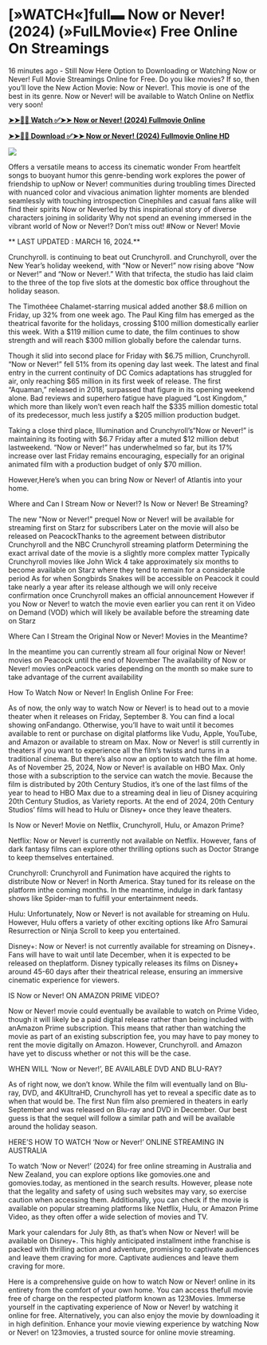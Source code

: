 # [»WATCH«]full▬ Now or Never!(2024) (»FulLMovie«) Free Online On Streamings

16 minutes ago - Still Now Here Option to Downloading or Watching Now or Never! Full Movie Streamings Online for Free. Do you like movies? If so, then you’ll love the New Action Movie: Now or Never!. This movie is one of the best in its genre. Now or Never! will be available to Watch Online on Netflix very soon!

**[➤➤🔴📱 Watch ✅➤➤ Now or Never! (2024) Fullmovie Online](https://flixstreamovie.com/en/movie/984195/now-or-never)**

**[➤➤🔴📱 Download ✅➤➤ Now or Never! (2024) Fullmovie Online HD](https://flixstreamovie.com/en/movie/984195/now-or-never)**

[![](https://bankopat.com/wp-content/uploads/2024/03/movie-hub-1.gif)](https://flixstreamovie.com/en/movie/984195/now-or-never)

Offers a versatile means to access its cinematic wonder From heartfelt songs to buoyant humor this genre-bending work explores the power of friendship to upNow or Never! communities during troubling times Directed with nuanced color and vivacious animation lighter moments are blended seamlessly with touching introspection Cinephiles and casual fans alike will find their spirits Now or Never!ed by this inspirational story of diverse characters joining in solidarity Why not spend an evening immersed in the vibrant world of Now or Never!? Don’t miss out! #Now or Never! Movie

** LAST UPDATED : MARCH 16, 2024.**

Crunchyroll. is continuing to beat out Crunchyroll. and Crunchyroll, over the New Year’s holiday weekend, with “Now or Never!” now rising above “Now or Never!” and “Now or Never!.” With that trifecta, the studio has laid claim to the three of the top five slots at the domestic box office throughout the holiday season.

The Timothéee Chalamet-starring musical added another $8.6 million on Friday, up 32% from one week ago. The Paul King film has emerged as the theatrical favorite for the holidays, crossing $100 million domestically earlier this week. With a $119 million cume to date, the film continues to show strength and will reach $300 million globally before the calendar turns.

Though it slid into second place for Friday with $6.75 million, Crunchyroll. “Now or Never!” fell 51% from its opening day last week. The latest and final entry in the current continuity of DC Comics adaptations has struggled for air, only reaching $65 million in its first week of release. The first “Aquaman,” released in 2018, surpassed that figure in its opening weekend alone. Bad reviews and superhero fatigue have plagued “Lost Kingdom,” which more than likely won’t even reach half the $335 million domestic total of its predecessor, much less justify a $205 million production budget.

Taking a close third place, Illumination and Crunchyroll’s“Now or Never!” is maintaining its footing with $6.7 Friday after a muted $12 million debut lastweekend. “Now or Never!” has underwhelmed so far, but its 17% increase over last Friday remains encouraging, especially for an original animated film with a production budget of only $70 million.

However,Here’s when you can bring Now or Never! of Atlantis into your home.

Where and Can I Stream Now or Never!? Is Now or Never! Be Streaming?

The new "Now or Never!" prequel Now or Never! will be available for streaming first on Starz for subscribers Later on the movie will also be released on PeacockThanks to the agreement between distributor Crunchyroll and the NBC Crunchyroll streaming platform Determining the exact arrival date of the movie is a slightly more complex matter Typically Crunchyroll movies like John Wick 4 take approximately six months to become available on Starz where they tend to remain for a considerable period As for when Songbirds Snakes will be accessible on Peacock it could take nearly a year after its release although we will only receive confirmation once Crunchyroll makes an official announcement However if you Now or Never! to watch the movie even earlier you can rent it on Video on Demand (VOD) which will likely be available before the streaming date on Starz

Where Can I Stream the Original Now or Never! Movies in the Meantime?

In the meantime you can currently stream all four original Now or Never! movies on Peacock until the end of November The availability of Now or Never! movies onPeacock varies depending on the month so make sure to take advantage of the current availability

How To Watch Now or Never! In English Online For Free:

As of now, the only way to watch Now or Never! is to head out to a movie theater when it releases on Friday, September 8. You can find a local showing onFandango. Otherwise, you’ll have to wait until it becomes available to rent or purchase on digital platforms like Vudu, Apple, YouTube, and Amazon or available to stream on Max. Now or Never! is still currently in theaters if you want to experience all the film’s twists and turns in a traditional cinema. But there’s also now an option to watch the film at home. As of November 25, 2024, Now or Never! is available on HBO Max. Only those with a subscription to the service can watch the movie. Because the film is distributed by 20th Century Studios, it’s one of the last films of the year to head to HBO Max due to a streaming deal in lieu of Disney acquiring 20th Century Studios, as Variety reports. At the end of 2024, 20th Century Studios’ films will head to Hulu or Disney+ once they leave theaters.

Is Now or Never! Movie on Netflix, Crunchyroll, Hulu, or Amazon Prime?

Netflix: Now or Never! is currently not available on Netflix. However, fans of dark fantasy films can explore other thrilling options such as Doctor Strange to keep themselves entertained.

Crunchyroll: Crunchyroll and Funimation have acquired the rights to distribute Now or Never! in North America. Stay tuned for its release on the platform inthe coming months. In the meantime, indulge in dark fantasy shows like Spider-man to fulfill your entertainment needs.

Hulu: Unfortunately, Now or Never! is not available for streaming on Hulu. However, Hulu offers a variety of other exciting options like Afro Samurai Resurrection or Ninja Scroll to keep you entertained.

Disney+: Now or Never! is not currently available for streaming on Disney+. Fans will have to wait until late December, when it is expected to be released on theplatform. Disney typically releases its films on Disney+ around 45-60 days after their theatrical release, ensuring an immersive cinematic experience for viewers.

IS Now or Never! ON AMAZON PRIME VIDEO?

Now or Never! movie could eventually be available to watch on Prime Video, though it will likely be a paid digital release rather than being included with anAmazon Prime subscription. This means that rather than watching the movie as part of an existing subscription fee, you may have to pay money to rent the movie digitally on Amazon. However, Crunchyroll. and Amazon have yet to discuss whether or not this will be the case.

WHEN WILL ‘Now or Never!’, BE AVAILABLE DVD AND BLU-RAY?

As of right now, we don’t know. While the film will eventually land on Blu-ray, DVD, and 4KUltraHD, Crunchyroll has yet to reveal a specific date as to when that would be. The first Nun film also premiered in theaters in early September and was released on Blu-ray and DVD in December. Our best guess is that the sequel will follow a similar path and will be available around the holiday season.

HERE’S HOW TO WATCH ‘Now or Never!’ ONLINE STREAMING IN AUSTRALIA

To watch ‘Now or Never!’ (2024) for free online streaming in Australia and New Zealand, you can explore options like gomovies.one and gomovies.today, as mentioned in the search results. However, please note that the legality and safety of using such websites may vary, so exercise caution when accessing them. Additionally, you can check if the movie is available on popular streaming platforms like Netflix, Hulu, or Amazon Prime Video, as they often offer a wide selection of movies and TV.

Mark your calendars for July 8th, as that’s when Now or Never! will be available on Disney+. This highly anticipated installment inthe franchise is packed with thrilling action and adventure, promising to captivate audiences and leave them craving for more. Captivate audiences and leave them craving for more.

Here is a comprehensive guide on how to watch Now or Never! online in its entirety from the comfort of your own home. You can access thefull movie free of charge on the respected platform known as 123Movies. Immerse yourself in the captivating experience of Now or Never! by watching it online for free. Alternatively, you can also enjoy the movie by downloading it in high definition. Enhance your movie viewing experience by watching Now or Never! on 123movies, a trusted source for online movie streaming.
